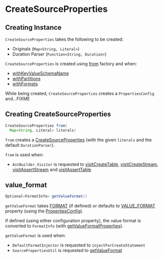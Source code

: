# CreateSourceProperties

## Creating Instance

`CreateSourceProperties` takes the following to be created:

* <span id="originals"> Originals (`Map<String, Literal>`)
* <span id="durationParser"> Duration Parser (`Function<String, Duration>`)

`CreateSourceProperties` is created using [from](#from) factory and when:

* [withKeyValueSchemaName](#withKeyValueSchemaName)
* [withPartitions](#withPartitions)
* [withFormats](#withFormats)

While being created, `CreateSourceProperties` creates a `PropertiesConfig` and...FIXME

## <span id="from"> Creating CreateSourceProperties

```java
CreateSourceProperties from(
  Map<String, Literal> literals)
```

`from` creates a [CreateSourceProperties](#creating-instance) (with the given `literals` and the default `DurationParser`).

`from` is used when:

* `AstBuilder.Visitor` is requested to [visitCreateTable](AstBuilder.md#visitCreateTable), [visitCreateStream](AstBuilder.md#visitCreateStream), [visitAssertStream](AstBuilder.md#visitAssertStream) and [visitAssertTable](AstBuilder.md#visitAssertTable)

## <span id="getValueFormat"> value_format

```java
Optional<FormatInfo> getValueFormat()
```

`getValueFormat` takes [FORMAT](#getFormatName) (if defined) or defaults to [VALUE_FORMAT](CommonCreateConfigs.md#VALUE_FORMAT_PROPERTY) property (using the [PropertiesConfig](#props)).

If defined (using either configuration property), the value format is converted to `FormatInfo` (with [getValueFormatProperties](#getValueFormatProperties)).

`getValueFormat` is used when:

* `DefaultFormatInjector` is requested to `injectForCreateStatement`
* `SourcePropertiesUtil` is requested to [getValueFormat](SourcePropertiesUtil.md#getValueFormat)
